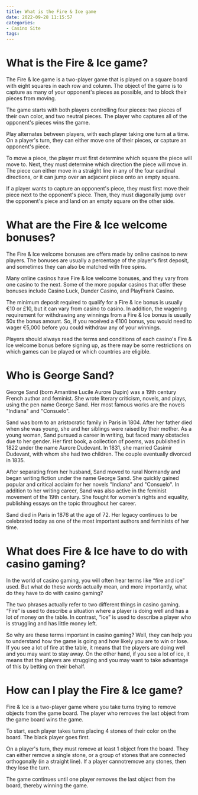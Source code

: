 ```yaml
---
title: What is the Fire & Ice game
date: 2022-09-28 11:15:57
categories:
- Casino Site
tags:
---
```



#  What is the Fire & Ice game?

The Fire & Ice game is a two-player game that is played on a square board with eight squares in each row and column. The object of the game is to capture as many of your opponent's pieces as possible, and to block their pieces from moving.

The game starts with both players controlling four pieces: two pieces of their own color, and two neutral pieces. The player who captures all of the opponent's pieces wins the game.

Play alternates between players, with each player taking one turn at a time. On a player's turn, they can either move one of their pieces, or capture an opponent's piece.

To move a piece, the player must first determine which square the piece will move to. Next, they must determine which direction the piece will move in. The piece can either move in a straight line in any of the four cardinal directions, or it can jump over an adjacent piece onto an empty square.

If a player wants to capture an opponent's piece, they must first move their piece next to the opponent's piece. Then, they must diagonally jump over the opponent's piece and land on an empty square on the other side.

#  What are the Fire & Ice welcome bonuses?

The Fire & Ice welcome bonuses are offers made by online casinos to new players. The bonuses are usually a percentage of the player's first deposit, and sometimes they can also be matched with free spins.

Many online casinos have Fire & Ice welcome bonuses, and they vary from one casino to the next. Some of the more popular casinos that offer these bonuses include Casino Luck, Dunder Casino, and PlayFrank Casino.

The minimum deposit required to qualify for a Fire & Ice bonus is usually €10 or £10, but it can vary from casino to casino. In addition, the wagering requirement for withdrawing any winnings from a Fire & Ice bonus is usually 50x the bonus amount. So, if you received a €100 bonus, you would need to wager €5,000 before you could withdraw any of your winnings.

Players should always read the terms and conditions of each casino's Fire & Ice welcome bonus before signing up, as there may be some restrictions on which games can be played or which countries are eligible.

#  Who is George Sand?

George Sand (born Amantine Lucile Aurore Dupin) was a 19th century French author and feminist. She wrote literary criticism, novels, and plays, using the pen name George Sand. Her most famous works are the novels "Indiana" and "Consuelo".

Sand was born to an aristocratic family in Paris in 1804. After her father died when she was young, she and her siblings were raised by their mother. As a young woman, Sand pursued a career in writing, but faced many obstacles due to her gender. Her first book, a collection of poems, was published in 1822 under the name Aurore Dudevant. In 1831, she married Casimir Dudevant, with whom she had two children. The couple eventually divorced in 1835.

After separating from her husband, Sand moved to rural Normandy and began writing fiction under the name George Sand. She quickly gained popular and critical acclaim for her novels "Indiana" and "Consuelo". In addition to her writing career, Sand was also active in the feminist movement of the 19th century. She fought for women's rights and equality, publishing essays on the topic throughout her career.

Sand died in Paris in 1876 at the age of 72. Her legacy continues to be celebrated today as one of the most important authors and feminists of her time.

#  What does Fire & Ice have to do with casino gaming?

In the world of casino gaming, you will often hear terms like “fire and ice” used. But what do these words actually mean, and more importantly, what do they have to do with casino gaming?

The two phrases actually refer to two different things in casino gaming. “Fire” is used to describe a situation where a player is doing well and has a lot of money on the table. In contrast, “ice” is used to describe a player who is struggling and has little money left.

So why are these terms important in casino gaming? Well, they can help you to understand how the game is going and how likely you are to win or lose. If you see a lot of fire at the table, it means that the players are doing well and you may want to stay away. On the other hand, if you see a lot of ice, it means that the players are struggling and you may want to take advantage of this by betting on their behalf.

#  How can I play the Fire & Ice game?

Fire & Ice is a two-player game where you take turns trying to remove objects from the game board. The player who removes the last object from the game board wins the game.

To start, each player takes turns placing 4 stones of their color on the board. The black player goes first.

On a player's turn, they must remove at least 1 object from the board. They can either remove a single stone, or a group of stones that are connected orthogonally (in a straight line). If a player cannotremove any stones, then they lose the turn.

The game continues until one player removes the last object from the board, thereby winning the game.